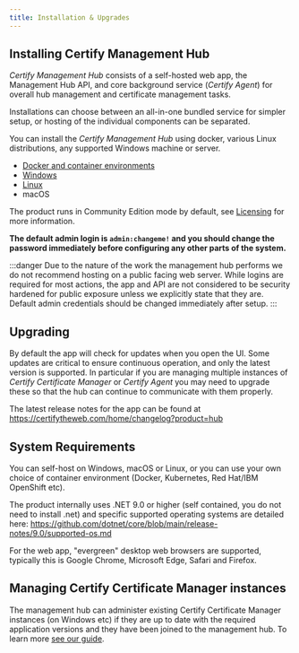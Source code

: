 ```yaml
---
title: Installation & Upgrades
---
```


## Installing Certify Management Hub

*Certify Management Hub* consists of a self-hosted web app, the Management Hub API, and core background service (*Certify Agent*) for overall hub management and certificate management tasks. 

Installations can choose between an all-in-one bundled service for simpler setup, or hosting of the individual components can be separated.

You can install the *Certify Management Hub* using docker, various Linux distributions, any supported Windows machine or server.

- [Docker and container environments](containers)
- [Windows](windows)
- [Linux](linux)
- macOS

The product runs in Community Edition mode by default, see [Licensing](../../guides/licensing.md) for more information.

**The default admin login is `admin:changeme!` and you should change the password immediately before configuring any other parts of the system.** 

:::danger
Due to the nature of the work the management hub performs we do not recommend hosting on a public facing web server. While logins are required for most actions, the app and API are not considered to be security hardened for public exposure unless we explicitly state that they are. Default admin credentials should be changed immediately after setup.
:::

## Upgrading

By default the app will check for updates when you open the UI.  Some updates are critical to ensure continuous operation, and only the latest version is supported. In particular if you are managing multiple instances of *Certify Certificate Manager* or *Certify Agent* you may need to upgrade these so that the hub can continue to communicate with them properly.

The latest release notes for the app can be found at https://certifytheweb.com/home/changelog?product=hub

## System Requirements

You can self-host on Windows, macOS or Linux, or you can use your own choice of container environment (Docker, Kubernetes, Red Hat/IBM OpenShift etc).

The product internally uses .NET 9.0 or higher (self contained, you do not need to install .net) and specific supported operating systems are detailed here: https://github.com/dotnet/core/blob/main/release-notes/9.0/supported-os.md

For the web app, "evergreen" desktop web browsers are supported, typically this is Google Chrome, Microsoft Edge, Safari and Firefox.



## Managing Certify Certificate Manager instances

The management hub can administer existing Certify Certificate Manager instances (on Windows etc) if they are up to date with the required application versions and they have been joined to the management hub. To learn more [see our guide](../guides/ccm.md).